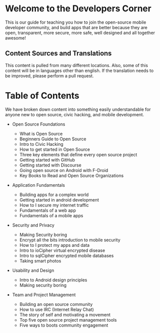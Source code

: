 # Welcome to the Developers Corner

This is our guide for teaching you how to join the open-source mobile developer community, and build apps that are better because they are open, transparent, more secure, more safe, well designed and all together awesome!


## Content Sources and Translations
This content is pulled from many different locations. Also, some of this content will be in languages other than english. If the translation needs to be improved, please perform a pull request.

# Table of Contents
We have broken down content into something easily understandable for anyone new to open source, civic hacking, and mobile development. 

* Open Source Foundations
  - What is Open Source
  - Beginners Guide to Open Source
  - Intro to Civic Hacking
  - How to get started in Open Source
  - Three key elements that define every open source project
  - Getting started with GitHub
  - Getting started with Discourse
  - Going open source on Android with F-Droid
  - Key Books to Read and Open Source Organizations

* Application Fundamentals
  - Building apps for a complex world
  - Getting started in android development
  - How to I secure my internet traffic
  - Fundamentals of a web app
  - Fundamentals of a mobile apps

* Security and Privacy
  - Making Security boring
  - Encrypt all the bits introduction to mobile security
  - How to I protect my apps and data
  - Intro to ioCipher virtual encrypted disease
  - Intro to sqlCipher encrypted mobile databases
  - Taking smart photos

* Usability and Design
  - Intro to Android design principles
  - Making security boring

* Team and Project Management
  - Building an open source community
  - How to use IRC (Internet Relay Chat)
  - The story of self and motivating a movement
  - Top five open source project management tools
  - Five ways to boots community engagement

